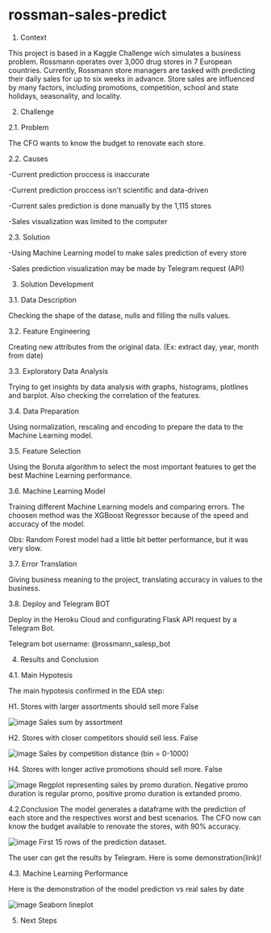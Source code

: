 # rossman-sales-predict

1. Context

This project is based in a Kaggle Challenge wich simulates a business problem. Rossmann operates over 3,000 drug stores in 7 European countries. Currently, Rossmann store managers are tasked with predicting their daily sales for up to six weeks in advance. Store sales are influenced by many factors, including promotions, competition, school and state holidays, seasonality, and locality. 

2. Challenge

2.1. Problem

The CFO wants to know the budget to renovate each store.

2.2. Causes

-Current prediction proccess is inaccurate 

-Current prediction proccess isn't scientific and data-driven

-Current sales prediction is done manually by the 1,115 stores

-Sales visualization was limited to the computer

2.3. Solution

-Using Machine Learning model to make sales prediction of every store

-Sales prediction visualization may be made by Telegram request (API)

3. Solution Development

3.1. Data Description 

Checking the shape of the datase, nulls and filling the nulls values. 

3.2. Feature Engineering

Creating new attributes from the original data. 
(Ex: extract day, year, month from date)

3.3. Exploratory Data Analysis

Trying to get insights by data analysis with graphs, histograms, plotlines and barplot. Also checking the correlation of the features.

3.4. Data Preparation

Using normalization, rescaling and encoding to prepare the data to the Machine Learning model.

3.5. Feature Selection

Using the Boruta algorithm to select the most important features to get the best Machine Learning performance.

3.6. Machine Learning Model

Training different Machine Learning models and comparing errors. The choosen method was the XGBoost Regressor because of the speed and accuracy of the model. 

Obs: Random Forest model had a little bit better performance, but it was very slow.

3.7. Error Translation

Giving business meaning to the project, translating accuracy in values to the business.

3.8. Deploy and Telegram BOT

Deploy in the Heroku Cloud and configurating Flask API request by a Telegram Bot. 

Telegram bot username: @rossmann_salesp_bot

4. Results and Conclusion

4.1. Main Hypotesis 

The main hypotesis confirmed in the EDA step:

H1. Stores with larger assortments should sell more
False

![image](https://user-images.githubusercontent.com/77629603/155381288-112bee9c-7cb7-4294-9505-2849e2f17d21.png)
Sales sum by assortment

H2. Stores with closer competitors should sell less.
False

![image](https://user-images.githubusercontent.com/77629603/155381618-a59fdbc2-e4af-45dd-8458-3159ddc01eac.png)
Sales by competition distance (bin = 0-1000)

H4. Stores with longer active promotions should sell more.
False

![image](https://user-images.githubusercontent.com/77629603/155382386-6c6462ab-0820-4dae-a1ca-51ea9a0aad33.png)
Regplot representing sales by promo duration. Negative promo duration is regular promo, positive promo duration is extanded promo.


4.2.Conclusion
The model generates a dataframe with the prediction of each store and the respectives worst and best scenarios. 
The CFO now can know the budget available to renovate the stores, with 90% accuracy.

![image](https://user-images.githubusercontent.com/77629603/155379600-1321b4d9-6db2-4941-80cf-96012798fe00.png)
First 15 rows of the prediction dataset.

The user can get the results by Telegram. Here is some demonstration(link)!

4.3. Machine Learning Performance

Here is the demonstration of the model prediction vs real sales by date

![image](https://user-images.githubusercontent.com/77629603/155380531-060fbf29-4f30-486f-b875-4d3b0ead5178.png)
Seaborn lineplot




5. Next Steps
